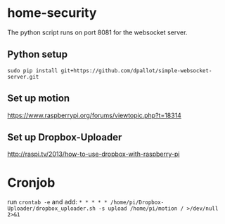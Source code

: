 # home-security
The python script runs on port 8081 for the websocket server.

## Python setup
`sudo pip install git+https://github.com/dpallot/simple-websocket-server.git`

## Set up motion
https://www.raspberrypi.org/forums/viewtopic.php?t=18314

## Set up Dropbox-Uploader
http://raspi.tv/2013/how-to-use-dropbox-with-raspberry-pi

# Cronjob
run `crontab -e` and add:
`* * * * * /home/pi/Dropbox-Uploader/dropbox_uploader.sh -s upload /home/pi/motion / >/dev/null 2>&1`



